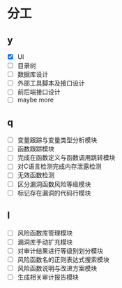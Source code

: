 # 分工

## y

- [x] UI
- [ ] 目录树
- [ ] 数据库设计
- [ ] 外部工具脚本及接口设计
- [ ] 前后端接口设计
- [ ] maybe more

## q

- [ ] 变量跟踪与变量类型分析模块
- [ ] 函数跟踪模块
- [ ] 完成在函数定义与函数调用跳转模块
- [ ] 对C语言检测完成内存泄露检测
- [ ] 无效函数检测
- [ ] 区分漏洞函数风险等级模块
- [ ] 标记存在漏洞的代码行模块

## l

- [ ] 风险函数库管理模块
- [ ] 漏洞库手动扩充模块
- [ ] 对审计结果进行等级别划分模块
- [ ] 风险函数名的正则表达式搜索模块
- [ ] 风险函数说明与改进方案模块
- [ ] 生成相关审计报告模块
